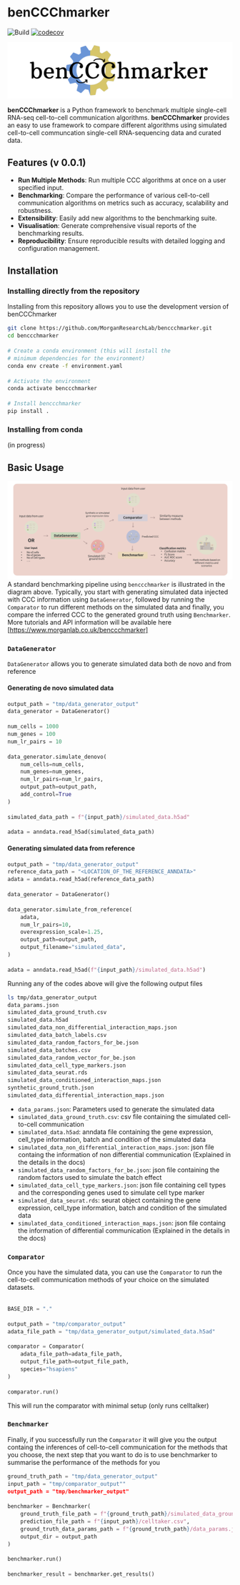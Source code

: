 # benCCChmarker

![Build](https://github.com/MorganResearchLab/benccchmarker/actions/workflows/run_test.yaml/badge.svg)
[![codecov](https://codecov.io/gh/hariesramdhani/benccchmarker/graph/badge.svg?token=2N4HE6JILK)](https://codecov.io/gh/hariesramdhani/benccchmarker)

![benccchmarker logo](assets/img/benccchmarker_logo.png)

**benCCChmarker** is a Python framework to benchmark multiple single-cell RNA-seq cell-to-cell communication algorithms. **benCCChmarker** provides an easy to use framework to compare different algorithms using simulated cell-to-cell communcation single-cell RNA-sequencing data and curated data.

## Features (v 0.0.1)

- **Run Multiple Methods**: Run multiple CCC algorithms at once on a user specified input.
- **Benchmarking**: Compare the performance of various cell-to-cell communication algorithms on metrics such as accuracy, scalability and robustness.
- **Extensibility**: Easily add new algorithms to the benchmarking suite.
- **Visualisation**: Generate comprehensive visual reports of the benchmarking results.
- **Reproducibility**: Ensure reproducible results with detailed logging and configuration management.

## Installation

### Installing directly from the repository
Installing from this repository allows you to use the development version of benCCChmarker
```sh
git clone https://github.com/MorganResearchLab/benccchmarker.git
cd benccchmarker

# Create a conda environment (this will install the 
# minimum dependencies for the environment)
conda env create -f environment.yaml

# Activate the environment
conda activate benccchmarker

# Install benccchmarker
pip install .
```

### Installing from conda
(in progress)

## Basic Usage
![Basic Usage](assets/img/basic_usage.png)
A standard benchmarking pipeline using `benccchmarker` is illustrated in the diagram above. Typically, you start with generating simulated data injected with CCC information using `DataGenerator`, followed by running the `Comparator` to run different methods on the simulated data and finally, you compare the inferred CCC to the generated ground truth using `Benchmarker`. More tutorials and API information will be available here [https://www.morganlab.co.uk/benccchmarker]

### `DataGenerator`
`DataGenerator` allows you to generate simulated data both de novo and from reference

#### Generating de novo simulated data
```python
output_path = "tmp/data_generator_output"
data_generator = DataGenerator()

num_cells = 1000
num_genes = 100
num_lr_pairs = 10

data_generator.simulate_denovo(
    num_cells=num_cells,
    num_genes=num_genes,
    num_lr_pairs=num_lr_pairs,
    output_path=output_path,
    add_control=True
)

simulated_data_path = f"{input_path}/simulated_data.h5ad"

adata = anndata.read_h5ad(simulated_data_path)
```

#### Generating simulated data from reference
```python
output_path = "tmp/data_generator_output"
reference_data_path = "<LOCATION_OF_THE_REFERENCE_ANNDATA>"
adata = anndata.read_h5ad(reference_data_path)

data_generator = DataGenerator()

data_generator.simulate_from_reference(
    adata,
    num_lr_pairs=10,
    overexpression_scale=1.25,
    output_path=output_path,
    output_filename="simulated_data",
)

adata = anndata.read_h5ad(f"{input_path}/simulated_data.h5ad")
```

Running any of the codes above will give the following output files
```bash
ls tmp/data_generator_output
data_params.json                                      
simulated_data_ground_truth.csv
simulated_data.h5ad                                   
simulated_data_non_differential_interaction_maps.json
simulated_data_batch_labels.csv                       
simulated_data_random_factors_for_be.json
simulated_data_batches.csv                            
simulated_data_random_vector_for_be.json
simulated_data_cell_type_markers.json                 
simulated_data_seurat.rds
simulated_data_conditioned_interaction_maps.json      
synthetic_ground_truth.json
simulated_data_differential_interaction_maps.json
```

- `data_params.json`: Parameters used to generate the simulated data
- `simulated_data_ground_truth.csv`: csv file containing the simulated cell-to-cell communication
- `simulated_data.h5ad`: anndata file containing the gene expression, cell_type information, batch and condition of the simulated data
- `simulated_data_non_differential_interaction_maps.json`: json file containg the information of non differential communication (Explained in the details in the docs)
- `simulated_data_random_factors_for_be.json`: json file containing the random factors used to simulate the batch effect
- `simulated_data_cell_type_markers.json`: json file containing cell types and the corresponding genes used to simulate cell type marker
- `simulated_data_seurat.rds`: seurat object containing the gene expression, cell_type information, batch and condition of the simulated data
- `simulated_data_conditioned_interaction_maps.json`: json file containg the information of differential communication (Explained in the details in the docs)

### `Comparator`
Once you have the simulated data, you can use the `Comparator` to run the cell-to-cell communication methods of your choice on the simulated datasets.

```python

BASE_DIR = "."

output_path = "tmp/comparator_output"
adata_file_path = "tmp/data_generator_output/simulated_data.h5ad"

comparator = Comparator(
    adata_file_path=adata_file_path,
    output_file_path=output_file_path,
    species="hsapiens"
)

comparator.run()
```
This will run the comparator with minimal setup (only runs celltalker)

### `Benchmarker`
Finally, if you successfully run the `Comparator` it will give you the output containg the inferences of cell-to-cell communication for the methods that you choose, the next step that you want to do is to use benchmarker to summarise the performance of the methods for you

```python
ground_truth_path = "tmp/data_generator_output"
input_path = "tmp/comparator_output""
output_path = "tmp/benchmarker_output"

benchmarker = Benchmarker(
    ground_truth_file_path = f"{ground_truth_path}/simulated_data_ground_truth.csv",
    prediction_file_path = f"{input_path}/celltaker.csv",
    ground_truth_data_params_path = f"{ground_truth_path}/data_params.json",
    output_dir = output_path
)

benchmarker.run()

benchmarker_result = benchmarker.get_results()
```





